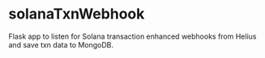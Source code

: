 # solanaTxnWebhook

Flask app to listen for Solana transaction enhanced webhooks from Helius and save txn data to MongoDB.